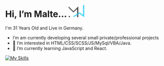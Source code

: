 
<h1> Hi, I’m Malte...   <img width="50px" src="MW_Dev_Dunke.png"> </h1>
  




<p> I'm 31 Years Old and Live in Germany. </p>


- I’m am currently developing several small private/professional projects
- 👀 I’m interested in HTML/CSS/SCSS/JS/MySql/VBA/Java.
- 🌱 I’m currently learning JavaScript and React.

[![My Skills](https://skillicons.dev/icons?i=js,html,css,wasm)](https://skillicons.dev)


<!---
osbad28/osbad28 is a ✨ special ✨ repository because its `README.md` (this file) appears on your GitHub profile.
You can click the Preview link to take a look at your changes.
--->



